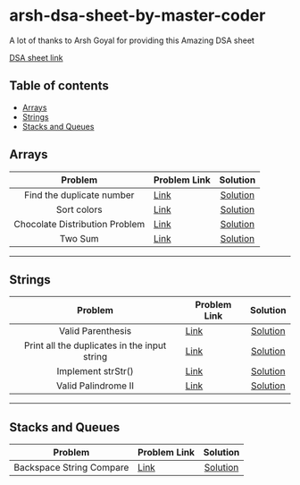 # arsh-dsa-sheet-by-master-coder

<!-- Arsh goyal dsa sheet solutions by master coder -->

A lot of thanks to Arsh Goyal for providing this Amazing DSA sheet

[DSA sheet link](https://docs.google.com/spreadsheets/d/1MGVBJ8HkRbCnU6EQASjJKCqQE8BWng4qgL0n3vCVOxE/edit#gid=0)

## Table of contents

-   [Arrays](#arrays)
-   [Strings](#strings)
-   [Stacks and Queues](#stacks-and-queues)

## Arrays

|            Problem             | Problem Link                                                                               |                                                           Solution                                                           |
| :----------------------------: | ------------------------------------------------------------------------------------------ | :--------------------------------------------------------------------------------------------------------------------------: |
|   Find the duplicate number    | [Link](https://leetcode.com/problems/find-the-duplicate-number/)                           |    [Solution](https://github.com/master-coding/arsh-dsa-sheet-by-master-coder/blob/main/Arrays/findTheDuplicateNumber.md)    |
|          Sort colors           | [Link](https://leetcode.com/problems/sort-colors/)                                         |          [Solution](https://github.com/master-coding/arsh-dsa-sheet-by-master-coder/blob/main/Arrays/sortColors.md)          |
| Chocolate Distribution Problem | [Link](https://practice.geeksforgeeks.org/problems/chocolate-distribution-problem3825/1/#) | [Solution](https://github.com/master-coding/arsh-dsa-sheet-by-master-coder/blob/main/Arrays/chocolateDistributionProblem.md) |
|            Two Sum             | [Link](https://leetcode.com/problems/two-sum/)                                             |            [Solution](https://github.com/master-coding/arsh-dsa-sheet-by-master-coder/blob/main/Arrays/twoSum.md)            |

---

## Strings

|      Problem      | Problem Link                                             |                                                     Solution                                                      |
| :---------------: | -------------------------------------------------------- | :---------------------------------------------------------------------------------------------------------------: |
| Valid Parenthesis | [Link](https://leetcode.com/problems/valid-parentheses/) | [Solution](https://github.com/master-coding/arsh-dsa-sheet-by-master-coder/blob/main/Strings/validParentheses.md) |
| Print all the duplicates in the input string | [Link](https://www.geeksforgeeks.org/print-all-the-duplicates-in-the-input-string/) | [Solution](https://github.com/master-coding/arsh-dsa-sheet-by-master-coder/blob/main/Strings/printDuplicates.md) |
| Implement strStr() | [Link](https://leetcode.com/problems/implement-strstr/) | [Solution](https://github.com/master-coding/arsh-dsa-sheet-by-master-coder/blob/main/Strings/implementstrstr.md) |
| Valid Palindrome II | [Link](https://leetcode.com/problems/valid-palindrome-ii/) | [Solution](https://github.com/master-coding/arsh-dsa-sheet-by-master-coder/blob/main/Strings/validPalindromeII.md) |

---

## Stacks and Queues

|         Problem          | Problem Link                                                    |                                                               Solution                                                                |
| :----------------------: | --------------------------------------------------------------- | :-----------------------------------------------------------------------------------------------------------------------------------: |
| Backspace String Compare | [Link](https://leetcode.com/problems/backspace-string-compare/) | [Solution](https://github.com/master-coding/arsh-dsa-sheet-by-master-coder/blob/main/Stacks%20and%20Queues/backspaceStringCompare.md) |
